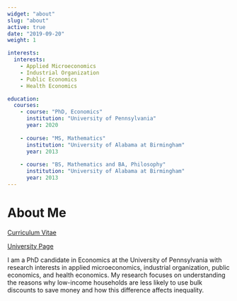```yaml
---
widget: "about"
slug: "about"
active: true
date: "2019-09-20"
weight: 1

interests:
  interests: 
    - Applied Microeconomics
    - Industrial Organization
    - Public Economics
    - Health Economics

education:
  courses:
    - course: "PhD, Economics"
      institution: "University of Pennsylvania"
      year: 2020
  
    - course: "MS, Mathematics"
      institution: "University of Alabama at Birmingham"
      year: 2013
 
    - course: "BS, Mathematics and BA, Philosophy"
      institution: "University of Alabama at Birmingham"
      year: 2013
---
```


# About Me 

[Curriculum Vitae](https://github.com/emallickhossain/HossainCV/blob/master/HossainCV.pdf)

[University Page](https://economics.sas.upenn.edu/people/mallick-hossain)

I am a PhD candidate in Economics at the University of Pennsylvania with research interests in applied microeconomics, industrial organization, public economics, and health economics. My research focuses on understanding the reasons why low-income households are less likely to use bulk discounts to save money and how this difference affects inequality.


